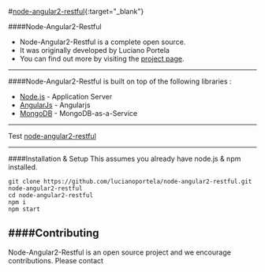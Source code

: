 #[node-angular2-restful](https://node-angular2-restful.herokuapp.com/){:target="_blank"} 

####Node-Angular2-Restful

* Node-Angular2-Restful is a complete open source.  
* It was originally developed by Luciano Portela
* You can find out more by visiting the [project page](https://node-angular2-restful.herokuapp.com/).


***

####Node-Angular2-Restful is built on top of the following libraries :

* [Node.js](http://nodejs.org/) - Application Server
* [AngularJs](https://angularjs.org/) - Angularjs
* [MongoDB](https://www.mongodb.com/) - MongoDB-as-a-Service

***

Test [node-angular2-restful](https://node-angular2-restful.herokuapp.com/) 

***

####Installation & Setup
This assumes you already have node.js & npm installed.
```
git clone https://github.com/lucianoportela/node-angular2-restful.git node-angular2-restful
cd node-angular2-restful
npm i
npm start
```


####Contributing
---

Node-Angular2-Restful is an open source project and we encourage contributions. Please contact